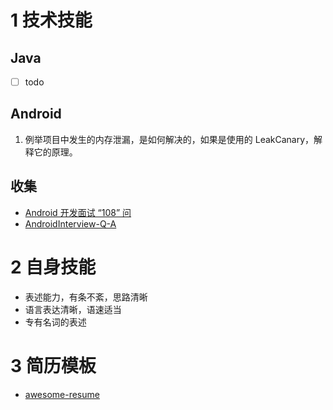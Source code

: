 # 1 技术技能

## Java

- [ ] todo

## Android

1. 例举项目中发生的内存泄漏，是如何解决的，如果是使用的 LeakCanary，解释它的原理。

## 收集

- [Android 开发面试 “108” 问](https://zhuanlan.zhihu.com/p/30455470)
- [AndroidInterview-Q-A](http://www.jackywang.tech/AndroidInterview-Q-A/)

# 2 自身技能

- 表述能力，有条不紊，思路清晰
- 语言表达清晰，语速适当
- 专有名词的表述

# 3 简历模板

- [awesome-resume](https://github.com/resumejob/awesome-resume)